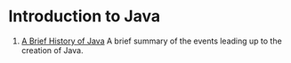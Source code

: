 # Introduction to Java

1) [A Brief History of Java]: https://github.com/RyanLPrince/Java-Notes/blob/master/Intro_to_Java/A_Brief_History_of_Java.md "A_Brief_History_of_Java.md"
[A Brief History of Java] A brief summary of the events leading up to the creation of Java. 
<br><br>
